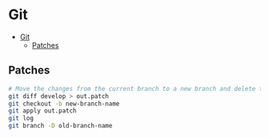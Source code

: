 Git
=====

- [Git](#git)
  - [Patches](#patches)

## Patches

```bash
# Move the changes from the current branch to a new branch and delete the branch
git diff develop > out.patch
git checkout -b new-branch-name
git apply out.patch
git log
git branch -D old-branch-name
```
